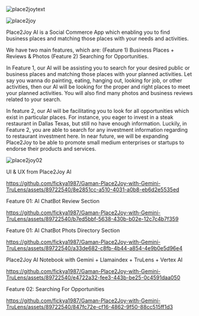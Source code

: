 
![place2joytext](https://github.com/fickya1987/Gaman-Place2Joy-with-Gemini-TruLens/assets/89722540/062f2294-37bc-4bad-a05f-33327b05ad92)

![place2joy](https://github.com/fickya1987/Gaman-Place2Joy-with-Gemini-TruLens/assets/89722540/f25da6f7-4d03-4ed6-b3b1-b65a815922e5)

Place2Joy AI is a Social Commerce App which enabling you to find business places and matching those places with your needs and activities. 

We have two main features, which are: (Feature 1) Business Places + Reviews & Photos (Feature 2) Searching for Opportunities. 

In Feature 1, our AI will be assisting you to search for your desired public or business places and matching those places with your planned activities. Let say you wanna do painting, eating, hanging out, looking for job, or other activities, then our AI will be looking for the proper and right places to meet your planned activities. You will also find many photos and business reviews related to your search. 

In feature 2, our AI will be facilitating you to look for all opportunities which exist in particular places. For instance, you eager to invest in a steak restaurant in Dallas Texas, but still no have enough information. Luckily, in Feature 2, you are able to search for any investment information regarding to restaurant investment here. In near future, we will be expanding Place2Joy to be able to promote small medium enterprises or startups to endorse their products and services.

![place2joy02](https://github.com/fickya1987/Gaman-Place2Joy-with-Gemini-TruLens/assets/89722540/9baa583e-1048-4062-967e-13746f443da4)

UI & UX from Place2Joy AI

https://github.com/fickya1987/Gaman-Place2Joy-with-Gemini-TruLens/assets/89722540/8e2851cc-a510-4031-a0b8-eb6d2e5535ed

Feature 01: AI ChatBot Review Section 

https://github.com/fickya1987/Gaman-Place2Joy-with-Gemini-TruLens/assets/89722540/b7ed5bbf-5638-430b-b02e-12c7c4b7f359


Feature 01: AI ChatBot Phots Directory Section

https://github.com/fickya1987/Gaman-Place2Joy-with-Gemini-TruLens/assets/89722540/a33de682-c8fb-4b44-a854-4e9b0e5d96e4

Place2Joy AI Notebook with Gemini + Llamaindex + TruLens + Vertex AI

https://github.com/fickya1987/Gaman-Place2Joy-with-Gemini-TruLens/assets/89722540/e4722a32-fee3-443b-be25-0c4591daa050

Feature 02: Searching For Opportunities

https://github.com/fickya1987/Gaman-Place2Joy-with-Gemini-TruLens/assets/89722540/847fc72e-cf16-4862-9f50-88cc515ff1d3



